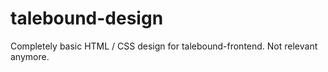 # talebound-design

Completely basic HTML / CSS design for talebound-frontend. Not relevant anymore.
